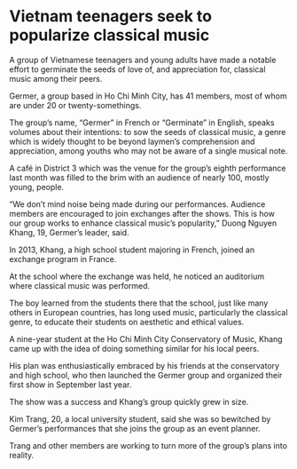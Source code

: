 # Vietnam teenagers seek to popularize classical music
A group of Vietnamese teenagers and young adults have made a notable effort to germinate the seeds of love of, and appreciation for, classical music among their peers.

Germer, a group based in Ho Chi Minh City, has 41 members, most of whom are under 20 or twenty-somethings.

The group’s name, “Germer” in French or “Germinate” in English, speaks volumes about their intentions: to sow the seeds of classical music, a genre which is widely thought to be beyond laymen’s comprehension and appreciation, among youths who may not be aware of a single musical note.

A café in District 3 which was the venue for the group’s eighth performance last month was filled to the brim with an audience of nearly 100, mostly young, people.

“We don’t mind noise being made during our performances. Audience members are encouraged to join exchanges after the shows. This is how our group works to enhance classical music’s popularity,” Duong Nguyen Khang, 19, Germer’s leader, said.

In 2013, Khang, a high school student majoring in French, joined an exchange program in France.

At the school where the exchange was held, he noticed an auditorium where classical music was performed.


The boy learned from the students there that the school, just like many others in European countries, has long used music, particularly the classical genre, to educate their students on aesthetic and ethical values.

A nine-year student at the Ho Chi Minh City Conservatory of Music, Khang came up with the idea of doing something similar for his local peers.

His plan was enthusiastically embraced by his friends at the conservatory and high school, who then launched the Germer group and organized their first show in September last year.

The show was a success and Khang’s group quickly grew in size.

Kim Trang, 20, a local university student, said she was so bewitched by Germer’s performances that she joins the group as an event planner.

Trang and other members are working to turn more of the group’s plans into reality. 
